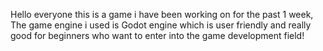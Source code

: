 Hello everyone this is a game i have been working on for the past 1 week, The game engine i used is Godot engine which is user friendly and really good for beginners who want to enter into the game development field! 
